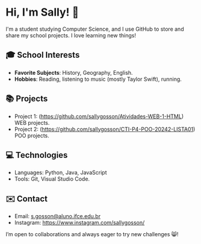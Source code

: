 # Hi, I'm Sally! 👋

I'm a student studying Computer Science, and I use GitHub to store and share my school projects. I love learning new things!

## 🎓 School Interests
- **Favorite Subjects**: History, Geography, English.
- **Hobbies**: Reading, listening to music (mostly Taylor Swift), running.

## 📚 Projects
- Project 1: (https://github.com/sallygosson/Atividades-WEB-1-HTML) WEB projects.
- Project 2: (https://github.com/sallygosson/CTI-P4-POO-20242-LISTA01) POO projects.

## 💻 Technologies
- Languages: Python, Java, JavaScript 
- Tools: Git, Visual Studio Code.

## ✉️ Contact
- Email: s.gosson@aluno.ifce.edu.br
- Instagram: https://www.instagram.com/sallygosson/

I’m open to collaborations and always eager to try new challenges 😸!

